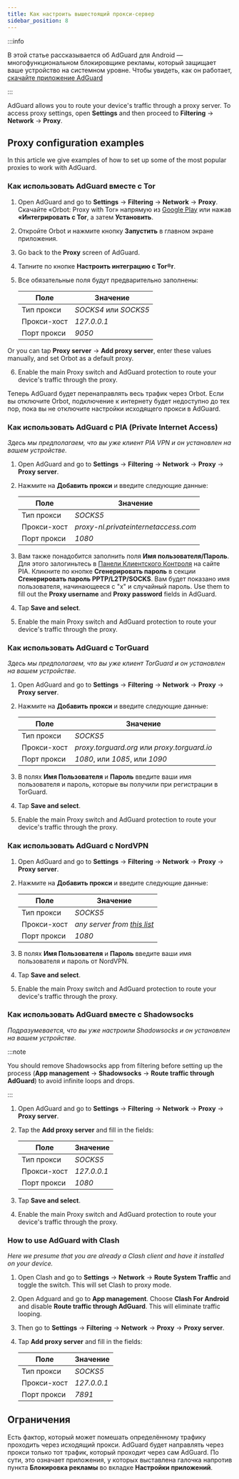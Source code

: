 ```yaml
---
title: Как настроить вышестоящий прокси-сервер
sidebar_position: 8
---
```


:::info

В этой статье рассказывается об AdGuard для Android — многофункциональном блокировщике рекламы, который защищает ваше устройство на системном уровне. Чтобы увидеть, как он работает, [скачайте приложение AdGuard](https://adguard.com/download.html?auto=true)

:::

AdGuard allows you to route your device's traffic through a proxy server. To access proxy settings, open **Settings** and then proceed to **Filtering** → **Network** → **Proxy**.

## Proxy configuration examples

In this article we give examples of how to set up some of the most popular proxies to work with AdGuard.

### Как использовать AdGuard вместе с Tor

1. Open AdGuard and go to **Settings** → **Filtering** → **Network** → **Proxy**. Скачайте «Orbot: Proxy with Tor» напрямую из [Google Play](https://play.google.com/store/apps/details?id=org.torproject.android&noprocess) или нажав **«Интегрировать с Tor**, а затем **Установить**.

2. Откройте Orbot и нажмите кнопку **Запустить** в главном экране приложения.

3. Go back to the **Proxy** screen of AdGuard.

4. Тапните по кнопке **Настроить интеграцию с Tor®r**.

5. Все обязательные поля будут предварительно заполнены:

    | Поле        | Значение              |
    | ----------- | --------------------- |
    | Тип прокси  | *SOCKS4* или *SOCKS5* |
    | Прокси-хост | *127.0.0.1*           |
    | Порт прокси | *9050*                |

Or you can tap **Proxy server** → **Add proxy server**, enter these values manually, and set Orbot as a default proxy.

6. Enable the main Proxy switch and AdGuard protection to route your device's traffic through the proxy.

Теперь AdGuard будет перенаправлять весь трафик через Orbot. Если вы отключите Orbot, подключение к интернету будет недоступно до тех пор, пока вы не отключите настройки исходящего прокси в AdGuard.

### Как использовать AdGuard с PIA (Private Internet Access)

*Здесь мы предполагаем, что вы уже клиент PIA VPN и он установлен на вашем устройстве.*

1. Open AdGuard and go to **Settings** → **Filtering** → **Network** → **Proxy** → **Proxy server**.

2. Нажмите на **Добавить прокси** и введите следующие данные:

    | Поле        | Значение                             |
    | ----------- | ------------------------------------ |
    | Тип прокси  | *SOCKS5*                             |
    | Прокси-хост | *proxy-nl.privateinternetaccess.com* |
    | Порт прокси | *1080*                               |

3. Вам также понадобится заполнить поля **Имя пользователя/Пароль**. Для этого залогиньтесь в [Панели Клиентского Контроля](https://www.privateinternetaccess.com/pages/client-sign-in) на сайте PIA. Кликните по кнопке **Сгенерировать пароль** в секции **Сгенерировать пароль PPTP/L2TP/SOCKS**. Вам будет показано имя пользователя, начинающееся с "x" и случайный пароль. Use them to fill out the **Proxy username** and **Proxy password** fields in AdGuard.

4. Tap **Save and select**.

5. Enable the main Proxy switch and AdGuard protection to route your device's traffic through the proxy.

### Как использовать AdGuard с TorGuard

*Здесь мы предполагаем, что вы уже клиент TorGuard и он установлен на вашем устройстве.*

1. Open AdGuard and go to **Settings** → **Filtering** → **Network** → **Proxy** → **Proxy server**.

2. Нажмите на **Добавить прокси** и введите следующие данные:

    | Поле        | Значение                                     |
    | ----------- | -------------------------------------------- |
    | Тип прокси  | *SOCKS5*                                     |
    | Прокси-хост | *proxy.torguard.org* или *proxy.torguard.io* |
    | Порт прокси | *1080*, или *1085*, или *1090*               |

3. В полях **Имя Пользователя** и **Пароль** введите ваши имя пользователя и пароль, которые вы получили при регистрации в TorGuard.

4. Tap **Save and select**.

5. Enable the main Proxy switch and AdGuard protection to route your device's traffic through the proxy.

### Как использовать AdGuard с NordVPN

1. Open AdGuard and go to **Settings** → **Filtering** → **Network** → **Proxy** → **Proxy server**.

2. Нажмите на **Добавить прокси** и введите следующие данные:

    | Поле        | Значение                                                                       |
    | ----------- | ------------------------------------------------------------------------------ |
    | Тип прокси  | *SOCKS5*                                                                       |
    | Прокси-хост | *any server from [this list](https://support.nordvpn.com/Connectivity/Proxy/)* |
    | Порт прокси | *1080*                                                                         |

3. В полях **Имя Пользователя** и **Пароль** введите ваши имя пользователя и пароль от NordVPN.

4. Tap **Save and select**.

5. Enable the main Proxy switch and AdGuard protection to route your device's traffic through the proxy.

### Как использовать AdGuard вместе с Shadowsocks

*Подразумевается, что вы уже настроили Shadowsocks и он установлен на вашем устройстве.*

:::note

You should remove Shadowsocks app from filtering before setting up the process (**App management** → **Shadowsocks** → **Route traffic through AdGuard**) to avoid infinite loops and drops.

:::

1. Open AdGuard and go to **Settings** → **Filtering** → **Network** → **Proxy** → **Proxy server**.

2. Tap the **Add proxy server** and fill in the fields:

    | Поле        | Значение    |
    | ----------- | ----------- |
    | Тип прокси  | *SOCKS5*    |
    | Прокси-хост | *127.0.0.1* |
    | Порт прокси | *1080*      |

3. Tap **Save and select**.

4. Enable the main Proxy switch and AdGuard protection to route your device's traffic through the proxy.

### How to use AdGuard with Clash

*Here we presume that you are already a Clash client and have it installed on your device.*

1. Open Clash and go to **Settings** → **Network** → **Route System Traffic** and toggle the switch. This will set Clash to proxy mode.
2. Open Adguard and go to **App management**. Choose **Clash For Android** and disable **Route traffic through AdGuard**. This will eliminate traffic looping.
3. Then go to **Settings** → **Filtering** → **Network** → **Proxy** → **Proxy server**.
4. Tap **Add proxy server** and fill in the fields:

    | Поле        | Значение    |
    | ----------- | ----------- |
    | Тип прокси  | *SOCKS5*    |
    | Прокси-хост | *127.0.0.1* |
    | Порт прокси | *7891*      |

## Ограничения

Есть фактор, который может помешать определённому трафику проходить через исходящий прокси. AdGuard будет направлять через прокси только тот трафик, который проходит через сам AdGuard. По сути, это означает приложения, у которых выставлена галочка напротив пункта **Блокировка рекламы** во вкладке **Настройки приложений**.